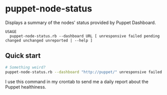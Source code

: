 puppet-node-status
==================

Displays a summary of the nodes' status provided by Puppet Dashboard.

```text
USAGE
  puppet-node-status.rb --dashboard URL [ unresponsive failed pending changed unchanged unreported | --help ]
```

Quick start
-----------

```bash
# Something weird?
puppet-node-status.rb --dashboard "http://puppet/" unresponsive failed
```

I use this command in my crontab to send me a daily report about the Puppet healthiness.
